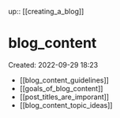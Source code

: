 up:: [[creating_a_blog]]

# blog_content

Created: 2022-09-29 18:23

- [[blog_content_guidelines]]
- [[goals_of_blog_content]]
- [[post_titles_are_imporant]]
- [[blog_content_topic_ideas]]
